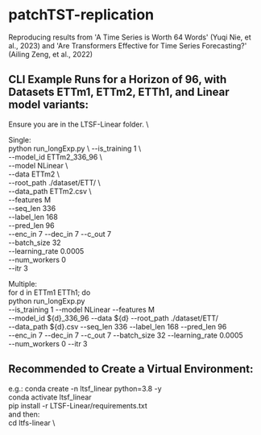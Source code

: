 # patchTST-replication
Reproducing results from 'A Time Series is Worth 64 Words' (Yuqi Nie, et al., 2023) and 'Are Transformers Effective for Time Series Forecasting?' (Ailing Zeng, et al., 2022)

## CLI Example Runs for a Horizon of 96, with Datasets ETTm1, ETTm2, ETTh1, and Linear model variants:
Ensure you are in the LTSF-Linear folder. \\

Single: \
python run_longExp.py \ 
  --is_training 1 \      
  --model_id ETTm2_336_96 \                       
  --model NLinear \                                                
  --data ETTm2 \                                                      
  --root_path ./dataset/ETT/ \                                              
  --data_path ETTm2.csv \  
  --features M \
  --seq_len 336 \
  --label_len 168 \
  --pred_len 96 \
  --enc_in 7 --dec_in 7 --c_out 7 \
  --batch_size 32 \
  --learning_rate 0.0005 \
  --num_workers 0  \
--itr 3

Multiple: \
for d in ETTm1 ETTh1; do \
  python run_longExp.py \
    --is_training 1 --model NLinear --features M \
    --model_id ${d}_336_96 --data ${d} --root_path ./dataset/ETT/ \
    --data_path ${d}.csv --seq_len 336 --label_len 168 --pred_len 96 \
    --enc_in 7 --dec_in 7 --c_out 7 --batch_size 32 --learning_rate 0.0005 \
    --num_workers 0 --itr 3

## Recommended to Create a Virtual Environment: 
e.g.: 
  conda create -n ltsf_linear python=3.8 -y \
  conda activate ltsf_linear \
  pip install -r LTSF-Linear/requirements.txt \
and then: \
  cd ltfs-linear \
